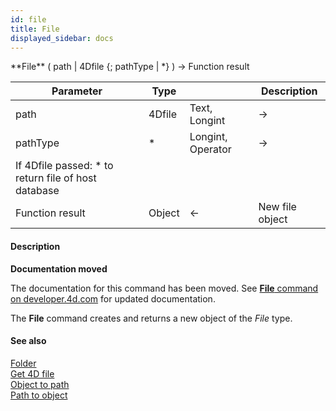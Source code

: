 ```yaml
---
id: file
title: File
displayed_sidebar: docs
---
```


<!--REF #_command_.File.Syntax-->**File** ( path | 4Dfile {; pathType | *} ) -> Function result<!-- END REF-->
<!--REF #_command_.File.Params-->
| Parameter | Type |  | Description |
| --- | --- | --- | --- |
| path | 4Dfile | Text, Longint | -> | File path or 4D file constant |
| pathType | * | Longint, Operator | -> | If path passed: fk posix path (default) or fk platform path
If 4Dfile passed: * to return file of host database |
| Function result | Object | <- | New file object |

<!-- END REF-->

#### Description 



**Documentation moved**

The documentation for this command has been moved. See [**File** command on developer.4d.com](https://developer.4d.com/docs/API/FileClass#file) for updated documentation.

The **File** command creates and returns a new object of the *File* type. 

#### See also 
[Folder](folder.md)  
[Get 4D file](get-4d-file.md)  
[Object to path](object-to-path.md)  
[Path to object](path-to-object.md)  